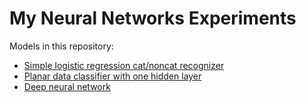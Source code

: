 # My Neural Networks Experiments

Models in this repository:
* [Simple logistic regression cat/noncat recognizer](https://github.com/SigmaOne/neural_networks_experiments/tree/master/models/logistic_regression_cat_noncat_recognizer)
* [Planar data classifier with one hidden layer](https://github.com/SigmaOne/neural_networks_experiments/blob/master/models/planar_data_classifier_with_one_hidden_layer/planar_data_classifier_with_one_hidden_layer.ipynb)
* [Deep neural network](https://github.com/SigmaOne/neural_networks_experiments/blob/master/models/deep_neural_network/deep_neural_network.ipynb)